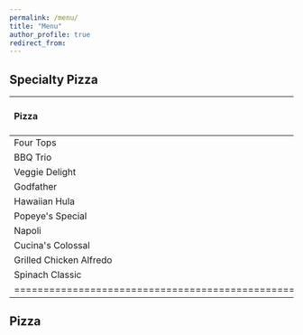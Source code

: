 ```yaml
---
permalink: /menu/
title: "Menu"
author_profile: true
redirect_from: 
---
```



## Specialty Pizza

| Pizza | 12" (small) | 14" (medium) | 16" (large) | 18" (x-large)  |
|:------|:-----------:|:------------:|:-----------:|:--------------:|
| Four Tops                     | $17.70 | $21.65 | $24.40 | $27.90 |
| BBQ Trio                      | $17.70 | $20.70 | $23.50 | $27.90 |
| Veggie Delight                | $17.70 | $21.65 | $24.40 | $27.90 |
| Godfather                     | $20.20 | $23.40 | $27.30 | $30.40 |
| Hawaiian Hula                 | $16.10 | $18.55 | $21.30 | $24.25 |
| Popeye's Special              | $14.20 | $17.10 | $20.10 | $22.85 |
| Napoli                        | $16.15 | $18.55 | $21.30 | $24.25 |
| Cucina's Colossal             | $21.20 | $24.40 | $27.50 | $32.30 |
| Grilled Chicken Alfredo       | $19.30 | $22.65 | $25.50 | $28.90 |
| Spinach Classic               | $17.70 | $20.65 | $23.50 | $27.80 |
|===================================================================|


## Pizza

